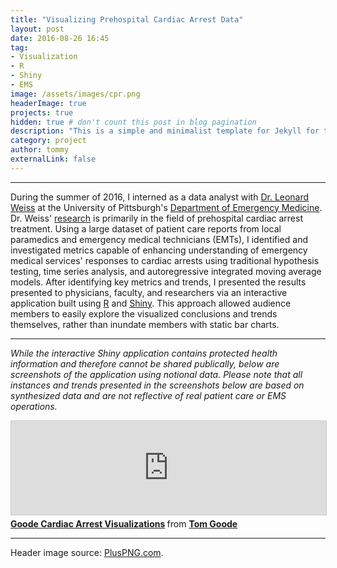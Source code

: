 ```yaml
---
title: "Visualizing Prehospital Cardiac Arrest Data"
layout: post
date: 2016-08-26 16:45
tag:
- Visualization
- R
- Shiny
- EMS
image: /assets/images/cpr.png
headerImage: true
projects: true
hidden: true # don't count this post in blog pagination
description: "This is a simple and minimalist template for Jekyll for those who likes to eat noodles."
category: project
author: tommy
externalLink: false
---
```


---

During the summer of 2016, I interned as a data analyst with <a href="https://www.emergencymedicine.pitt.edu/people/leonard-weiss">Dr. Leonard Weiss</a> at the University of Pittsburgh's <a href="https://www.shrs.pitt.edu/em">Department of Emergency Medicine</a>. Dr. Weiss'  <a href="https://www.ahajournals.org/action/doSearch?ContribAuthorStored=Weiss%2C+Leonard+S">research</a> is primarily in the field of prehospital cardiac arrest treatment. Using a large dataset of patient care reports from local paramedics and emergency medical technicians (EMTs), I identified and investigated metrics capable of enhancing understanding of emergency medical services' responses to cardiac arrests using traditional hypothesis testing, time series analysis, and autoregressive integrated moving average models. After identifying key metrics and trends, I presented the results presented to physicians, faculty, and researchers via an interactive application built using <a href="https://www.r-project.org/">R</a> and <a href="https://shiny.rstudio.com/">Shiny</a>. This approach allowed audience members to easily explore the visualized conclusions and trends themselves, rather than inundate members with static bar charts.

---

*While the interactive Shiny application contains protected health information and therefore cannot be shared publically, below are screenshots of the application using notional data. Please note that all instances and trends presented in the screenshots below are based on synthesized data and are not reflective of real patient care or EMS operations.*

<iframe src="https://www.slideshare.net/slideshow/embed_code/key/2TmKmdyGed3fc1" width="560” height=“315” frameborder="0" marginwidth="0" marginheight="0" scrolling="no" style="border:1px solid #CCC; border-width:1px; margin-bottom:5px; max-width: 100%;" allowfullscreen> </iframe> <div style="margin-bottom:5px"> <strong> <a href="https://www.slideshare.net/secret/2TmKmdyGed3fc1" title="Goode Cardiac Arrest Visualizations" target="_blank">Goode Cardiac Arrest Visualizations</a> </strong> from <strong><a href="https://www.slideshare.net/TomGoode10" target="_blank">Tom Goode</a></strong> </div>

---

Header image source: <a href="http://pluspng.com/cpr-png-pictures-7816.html">PlusPNG.com</a>.
